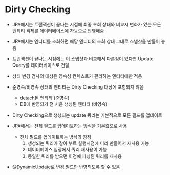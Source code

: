 # Dirty Checking
- JPA에서는 트랜잭션이 끝나는 시점에 최종 조회 상태와 비교시 변화가 있는 모든 엔티티 객체를 데이터베이스에 자동으로 반영해줌
- JPA에서는 엔티티를 조회하면 해당 엔티티의 조회 상태 그대로 스냅샷을 만들어 놓음
- 트랜잭션이 끝나는 시점에는 이 스냅샷과 비교해서 다른점이 있다면 Update Query를 데이터베이스로 전달
- 상태 변경 검사의 대상은 영속성 컨텍스트가 관리하는 엔티티에만 적용
- 준영속/비영속 상태의 엔티티는 Dirty Checking 대상에 포함되지 않음
  - detach된 엔티티 (준영속)
  - DB에 반영되기 전 처음 생성된 엔티티 (비영속)


- Dirty Checking으로 생성되는 update 쿼리는 기본적으로 모든 필드를 업데이트
- JPA에서는 전체 필드를 업데이트하는 방식을 기본값으로 사용
  - 전체 필드를 업데이트하는 방식의 장점
    1) 생성되는 쿼리가 같아 부트 실행시점에 미리 만들어서 재사용 가능
    2) 데이터베이스 입장에서 쿼리 재사용이 가능
    3) 동일한 쿼리를 받으면 이전에 파싱된 쿼리를 재사용
- @DynamicUpdate로 변경 필드만 반영되도록 할 수 있음